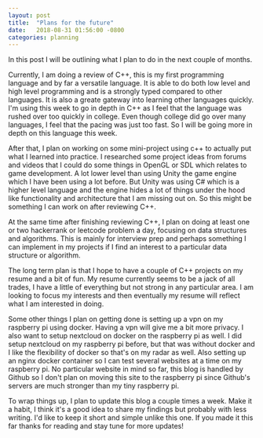 ```yaml
---
layout: post
title:  "Plans for the future"
date:   2018-08-31 01:56:00 -0800
categories: planning
---
```


In this post I will be outlining what I plan to do in the next couple of months.

Currently, I am doing a review of C++, this is my first programming language and by far a versatile language. It is able to do both low level and high level programming and is a strongly typed compared to other languages. It is also a greate gateway into learning other languages quickly. I'm using this week to go in depth in C++ as I feel that the language was rushed over too quickly in college. Even though college did go over many languages, I feel that the pacing was just too fast. So I will be going more in depth on this language this week.

After that, I plan on working on some mini-project using c++ to actually put what I learned into practice. I researched some project ideas from forums and videos that I could do some things in OpenGL or SDL which relates to game development. A lot lower level than using Unity the game engine which I have been using a lot before. But Unity was using C# which is a higher level language and the engine hides a lot of things under the hood like functionality and architecture that I am missing out on. So this might be something I can work on after reviewing C++.

At the same time after finishing reviewing C++, I plan on doing at least one or two hackerrank or leetcode problem a day, focusing on data structures and algorithms. This is mainly for interview prep and perhaps something I can implement in my projects if I find an interest to a particular data structure or algorithm.

The long term plan is that I hope to have a couple of C++ projects on my resume and a bit of fun. My resume currently seems to be a jack of all trades, I have a little of everything but not strong in any particular area. I am looking to focus my interests and then eventually my resume will reflect what I am interested in doing.

Some other things I plan on getting done is setting up a vpn on my raspberry pi using docker. Having a vpn will give me a bit more privacy. I also want to setup nextcloud on docker on the raspberry pi as well. I did setup nextcloud on my raspberry pi before, but that was without docker and I like the flexibility of docker so that's on my radar as well. Also setting up an nginx docker container so I can test several websites at a time on my raspberry pi. No particular website in mind so far, this blog is handled by Github so I don't plan on moving this site to the raspberry pi since Github's servers are much stronger than my tiny raspberry pi.

To wrap things up, I plan to update this blog a couple times a week. Make it a habit, I think it's a good idea to share my findings but probably with less writing. I'd like to keep it short and simple unlike this one. If you made it this far thanks for reading and stay tune for more updates!